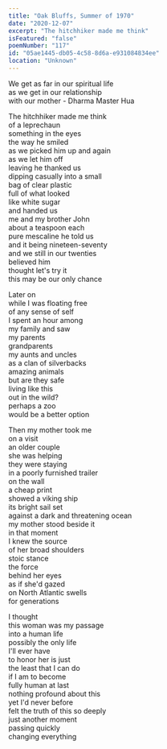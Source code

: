 ```yaml
---
title: "Oak Bluffs, Summer of 1970"
date: "2020-12-07"
excerpt: "The hitchhiker made me think"
isFeatured: "false"
poemNumber: "117"
id: "05ae1445-db05-4c58-8d6a-e931084834ee"
location: "Unknown"
---
```


We get as far in our spiritual life  
 as we get in our relationship  
 with our mother - Dharma Master Hua

The hitchhiker made me think  
of a leprechaun  
something in the eyes  
the way he smiled  
as we picked him up and again  
as we let him off  
leaving he thanked us  
dipping casually into a small  
bag of clear plastic  
full of what looked  
like white sugar  
and handed us  
me and my brother John  
about a teaspoon each  
pure mescaline he told us  
and it being nineteen-seventy  
and we still in our twenties  
believed him  
thought let's try it  
this may be our only chance

Later on  
while I was floating free  
of any sense of self  
I spent an hour among  
my family and saw  
my parents  
grandparents  
my aunts and uncles  
as a clan of silverbacks  
amazing animals  
but are they safe  
living like this  
out in the wild?  
perhaps a zoo  
would be a better option

Then my mother took me  
on a visit  
an older couple  
she was helping  
they were staying  
in a poorly furnished trailer  
on the wall  
a cheap print  
showed a viking ship  
its bright sail set  
against a dark and threatening ocean  
my mother stood beside it  
in that moment  
I knew the source  
of her broad shoulders  
stoic stance  
the force  
behind her eyes  
as if she'd gazed  
on North Atlantic swells  
for generations

I thought  
this woman was my passage  
into a human life  
possibly the only life  
I'll ever have  
to honor her is just  
the least that I can do  
if I am to become  
fully human at last  
nothing profound about this  
yet I'd never before  
felt the truth of this so deeply  
just another moment  
passing quickly  
changing everything
